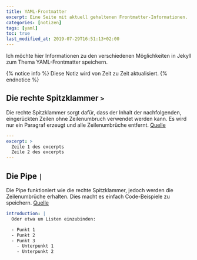 ```yaml
---
title: YAML-Frontmatter
excerpt: Eine Seite mit aktuell gehaltenen Frontmatter-Informationen.
categories: [notizen]
tags: [yaml]
toc: true
last_modified_at: 2019-07-29T16:51:13+02:00
---
```


Ich möchte hier Informationen zu den verschiedenen Möglichkeiten in Jekyll zum
Thema YAML-Frontmatter speichern.

{% notice info %}
Diese Notiz wird von Zeit zu Zeit aktualisiert.
{% endnotice %}

## Die rechte Spitzklammer `>`

Die rechte Spitzklammer sorgt dafür, dass der Inhalt der nachfolgenden,
eingerückten Zeilen ohne Zeilenumbruch verwendet werden kann. Es wird nur ein
Paragraf erzeugt und alle Zeilenumbrüche entfernt. [Quelle][1]

```yaml
---
excerpt: >
  Zeile 1 des excerpts
  Zeile 2 des excerpts
---
```

## Die Pipe `|`

Die Pipe funktioniert wie die rechte Spitzklammer, jedoch werden die
Zeilenumbrüche erhalten. Dies macht es einfach Code-Beispiele zu speichern.
[Quelle][1]

``` yaml
introduction: |
  Oder etwa um Listen einzubinden:

  - Punkt 1
  - Punkt 2
  - Punkt 3
    - Unterpunkt 1
    - Unterpunkt 2
```

[1]: https://idratherbewriting.com/documentation-theme-jekyll/mydoc_yaml_tutorial#example-2-line-breaks
